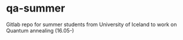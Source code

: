 # qa-summer

Gitlab repo for summer students from University of Iceland to work on Quantum annealing (16.05-)

